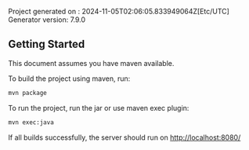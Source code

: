Project generated on : 2024-11-05T02:06:05.833949064Z[Etc/UTC]
Generator version: 7.9.0

## Getting Started

This document assumes you have maven available.

To build the project using maven, run:

```bash
mvn package
```

To run the project, run the jar or use maven exec plugin:

```bash
mvn exec:java
```

If all builds successfully, the server should run on [http://localhost:8080/](http://localhost:8080/)
